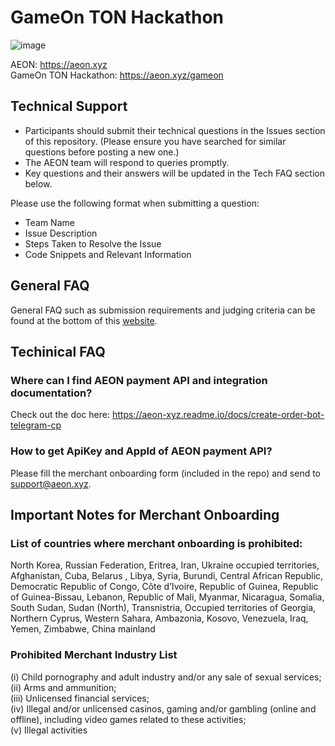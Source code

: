 # GameOn TON Hackathon

![image](https://github.com/user-attachments/assets/d979f3f6-8c00-4582-ac9d-f18e400ad557)

AEON: https://aeon.xyz \
GameOn TON Hackathon: https://aeon.xyz/gameon

## Technical Support
- Participants should submit their technical questions in the Issues section of this repository. (Please ensure you have searched for similar questions before posting a new one.)
- The AEON team will respond to queries promptly.
- Key questions and their answers will be updated in the Tech FAQ section below.

Please use the following format when submitting a question:
- Team Name
- Issue Description
- Steps Taken to Resolve the Issue
- Code Snippets and Relevant Information

## General FAQ
General FAQ such as submission requirements and judging criteria can be found at the bottom of this [website](https://aeon.xyz/gameon).

## Techinical FAQ
### Where can I find AEON payment API and integration documentation?
Check out the doc here: https://aeon-xyz.readme.io/docs/create-order-bot-telegram-cp

### How to get ApiKey and AppId of AEON payment API?
Please fill the merchant onboarding form (included in the repo) and send to support@aeon.xyz.

## Important Notes for Merchant Onboarding
### List of countries where merchant onboarding is prohibited:
North Korea, Russian Federation, Eritrea, Iran, Ukraine occupied territories, Afghanistan, Cuba, Belarus , Libya, Syria, Burundi, Central African Republic, Democratic Republic 
of Congo, Côte d’Ivoire, Republic of Guinea, Republic of Guinea-Bissau, Lebanon, Republic of Mali, Myanmar, Nicaragua, Somalia, South Sudan, Sudan (North), Transnistria, 
Occupied territories of Georgia, Northern Cyprus, Western Sahara, Ambazonia, Kosovo, Venezuela, Iraq, Yemen, Zimbabwe, China mainland

### Prohibited Merchant Industry List
(i) Child pornography and adult industry and/or any sale of sexual services;\
(ii) Arms and ammunition;\
(iii) Unlicensed financial services;\
(iv) Illegal and/or unlicensed casinos, gaming and/or gambling (online and offline), including video games related to these activities;\
(v) Illegal activities
